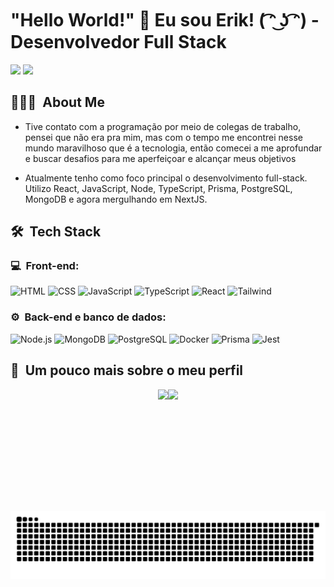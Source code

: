# "Hello World!" 👋 Eu sou Erik! ( ͡ᵔ ͜ʖ ͡ᵔ) - Desenvolvedor Full Stack

<div styles="display: flex; width: 100%;">
    <a href="https://www.linkedin.com/in/erik-miqueias-330471255/"><img src="https://img.shields.io/badge/-Erik%20Miqueias-0077B5?style=flat-square&logo=Linkedin&logoColor=white"/></a>
    <a href="mailto:erikmiqueiaspereira@outlook.com"><img src="https://img.shields.io/badge/-erikmiqueiaspereira@outlook.com-D14836?style=flat-square&logo=Gmail&logoColor=white"/></a>
</div>

<h2> 👨🏻‍💻 &nbsp;About Me </h2>

- Tive contato com a programação por meio de colegas de trabalho, pensei que não era pra mim, mas com o tempo me encontrei nesse mundo maravilhoso que é a tecnologia, então comecei a me aprofundar e buscar desafios para me aperfeiçoar e alcançar meus objetivos

- Atualmente tenho como foco principal o desenvolvimento full-stack. Utilizo React, JavaScript, Node, TypeScript, Prisma, PostgreSQL, MongoDB e agora mergulhando em NextJS.

<h2> 🛠 &nbsp;Tech Stack</h2>
<h3>💻 &nbsp;Front-end:</h3>

![HTML](https://img.shields.io/badge/-HTML-333333?style=flat&logo=HTML5)
![CSS](https://img.shields.io/badge/-CSS-333333?style=flat&logo=CSS3&logoColor=1572B6)
![JavaScript](https://img.shields.io/badge/-JavaScript-333333?style=flat&logo=javascript)
![TypeScript](https://img.shields.io/badge/-TypeScript-333333?style=flat&logo=typescript&logoColor=2D79C7)
![React](https://img.shields.io/badge/-React-333333?style=flat&logo=react)
![Tailwind](https://img.shields.io/badge/-Tailwind%20CSS-333333?style=flat&logo=tailwindcss)

<h3>⚙️ &nbsp;Back-end e banco de dados:</h3>

![Node.js](https://img.shields.io/badge/-Node.js-333333?style=flat&logo=node.js)
![MongoDB](https://img.shields.io/badge/-MongoDB-333333?style=flat&logo=mongodb)
![PostgreSQL](https://img.shields.io/badge/-PostgreSQL-333333?style=flat&logo=postgresql)
![Docker](https://img.shields.io/badge/-Docker-333333?style=flat&logo=docker)
![Prisma](https://img.shields.io/badge/-Prisma-333333?style=flat&logo=prisma)
![Jest](https://img.shields.io/badge/-Jest-333333?style=flat&logo=jest&logoColor=E535AB)

<h2>🚀 &nbsp;Um pouco mais sobre o meu perfil</h2>

<div>
  <div style="display: flex; justify-content: center; align-items: center;">
    <img loading="lazy" height="180em" src="https://github-readme-stats.vercel.app/api/top-langs/?username=erikmiqueias&layout=compact&langs_count=7&theme=dracula"/>
    <img loading="lazy" height="180em" src="https://github-readme-stats.vercel.app/api?username=erikmiqueias&show_icons=true&theme=dracula"/>
  </div>
</div>


![Snake animation](https://raw.githubusercontent.com/erikmiqueias/erikmiqueias/output/github-contribution-grid-snake-dark.svg)
